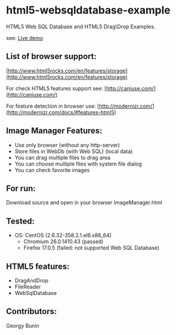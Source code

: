 html5-websqldatabase-example
============================

HTML5 Web SQL Database and HTML5 Drag\Drop Examples. 

see: [Live demo](http://georgybu.github.io/html5-websqldatabase-example/ImageManager.html)

List of browser support:
------------------------

[http://www.html5rocks.com/en/features/storage](http://www.html5rocks.com/en/features/storage)

For check HTML5 features support see:
[http://caniuse.com/](http://caniuse.com/)

For feature detection in browser use:
[http://modernizr.com/](http://modernizr.com/docs/#features-html5)

Image Manager Features:
--------------

- Use only browser (without any http-server)
- Store files in WebDb (with Web SQL) (local data)
- You can drag multiple files to drag area
- You can choose multiple files with system file dialog
- You can check favorite images

For run:
--------

Download source and open in your browser ImageManager.html

Tested:
-------

- OS: CentOS (2.6.32-358.2.1.el6.x86_64)
  - Chromium 26.0.1410.43 (passed)
  - Firefox 17.0.5 (failed: not supported Web SQL Database)

HTML5 features:
---------------

* DragAndDrop
* FileReader
* WebSqlDatabase 

Contributors:
-------

Georgy Bunin

